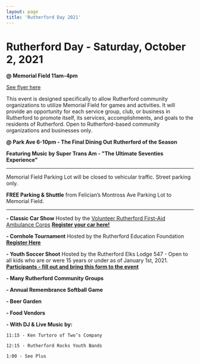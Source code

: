 ```yaml
---
layout: page
title: 'Rutherford Day 2021'
---
```


# Rutherford Day - Saturday, October 2, 2021

**@ Memorial Field 11am-4pm**

[See flyer here](https://storage.googleapis.com/static.rutherford-nj.com/events/RutherfordDay2021_Flyer_2.pdf)

This event is designed specifically to allow Rutherford community organizations to utilize Memorial Field for games and activities. It will provide an opportunity for each service group, club, or business in Rutherford to promote itself, its services, accomplishments, and goals to the residents of Rutherford. Open to Rutherford-based community organizations and businesses only. 


**@ Park Ave 6-10pm - The Final Dining Out Rutherford of the Season**

**Featuring Music by Super Trans Am  - "The Ultimate Seventies Experience"**

---

Memorial Field Parking Lot will be closed to vehicular traffic. Street parking only. 

**FREE Parking & Shuttle** from Felician’s Montross Ave Parking Lot to Memorial Field.

---


**- Classic Car Show** Hosted by the [Volunteer Rutherford First-Aid Ambulance Corps](https://www.rutherfordems.org/?fbclid=IwAR0kefm4ldVude7uy29OvgKDgWPOUVe9zHmie2BawY_A1UzYNkGiYMdJvkY) 
[**Register your car here!**](https://forms.gle/Ltz56PbtJQdzg41N8)

**- Cornhole Tournament** Hosted by the Rutherford Education Foundation [**Register Here**](https://www.rutherfordeducationfoundation.org/ref-cornhole-21)

**- Youth Soccer Shoot** Hosted by the Rutherford Elks Lodge 547  - Open to all kids who are or were 15 years or under as of January 1st, 2021. [**Participants - fill out and bring this form to the event**](https://storage.googleapis.com/static.rutherford-nj.com/community-events/rutherford-day/Lodge%20shoot%20application%20(2).pdf)

**- Many Rutherford Community Groups**  

**- Annual Remembrance Softball Game** 

**- Beer Garden**

**- Food Vendors** 

**- With DJ & Live Music by:**

    11:15 - Ken Turtoro of Two’s Company

    12:15 - Rutherford Rocks Youth Bands

    1:00 - See Plus

